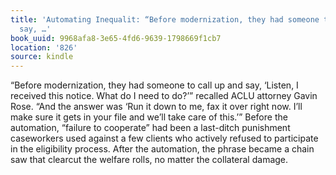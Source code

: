 ```yaml
---
title: 'Automating Inequalit: “Before modernization, they had someone to call up and
  say, …'
book_uuid: 9968afa8-3e65-4fd6-9639-1798669f1cb7
location: '826'
source: kindle
---
```


“Before modernization, they had someone to call up and say, ‘Listen, I received this notice. What do I need to do?’” recalled ACLU attorney Gavin Rose. “And the answer was ‘Run it down to me, fax it over right now. I’ll make sure it gets in your file and we’ll take care of this.’” Before the automation, “failure to cooperate” had been a last-ditch punishment caseworkers used against a few clients who actively refused to participate in the eligibility process. After the automation, the phrase became a chain saw that clearcut the welfare rolls, no matter the collateral damage.